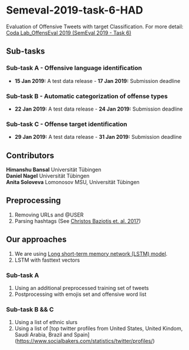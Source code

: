 # Semeval-2019-task-6-HAD
Evaluation of Offensive Tweets with target Classification. For more detail: [Coda Lab_OffensEval 2019 (SemEval 2019 - Task 6)](https://competitions.codalab.org/competitions/20011)

## Sub-tasks

### Sub-task A - Offensive language identification <br/>
 - **15 Jan 2019:** A test data release - **17 Jan 2019:** Submission deadline <br/>
### Sub-task B - Automatic categorization of offense types <br/> 
- **22 Jan 2019:** A test data release - **24 Jan 2019:** Submission deadline <br/>
### Sub-task C - Offense target identification <br/>
 - **29 Jan 2019:** A test data release - **31 Jan 2019:** Submission deadline  <br/>

## Contributors 
**Himanshu Bansal** Universität Tübingen <br/>
**Daniel Nagel** Universität Tübingen <br/>
**Anita Soloveva**  Lomonosov MSU, Universität Tübingen <br/>

## Preprocessing

1. Removing URLs and @USER <br/>
2. Parsing hashtags (See [Christos Baziotis et. al. 2017](https://github.com/cbaziotis/ekphrasis))<br/>

## Our approaches

1. We are using [Long short-term memory network (LSTM) model](https://github.com/cicl2018/semeval-2019-task-6-HAD/blob/master/Baseline/script.py). <br/>
2. LSTM with fasttext vectors <br/>
### Sub-task A
1. Using an additional preprocessed training set of tweets <br/>
2. Postprocessing with emojis set and offensive word list
### Sub-task B && C
1. Using a list of ethnic slurs
2. Using a list of [top twitter profiles from United States, United Kindom, Saudi Arabia, Brazil and Spain] (https://www.socialbakers.com/statistics/twitter/profiles/)


